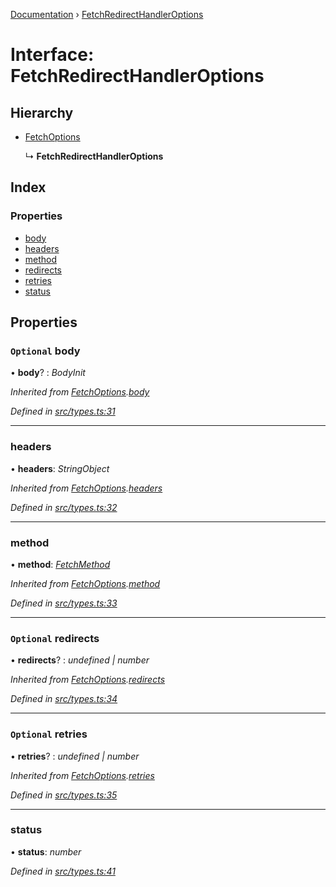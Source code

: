 [Documentation](../README.md) › [FetchRedirectHandlerOptions](fetchredirecthandleroptions.md)

# Interface: FetchRedirectHandlerOptions

## Hierarchy

* [FetchOptions](fetchoptions.md)

  ↳ **FetchRedirectHandlerOptions**

## Index

### Properties

* [body](fetchredirecthandleroptions.md#optional-body)
* [headers](fetchredirecthandleroptions.md#headers)
* [method](fetchredirecthandleroptions.md#method)
* [redirects](fetchredirecthandleroptions.md#optional-redirects)
* [retries](fetchredirecthandleroptions.md#optional-retries)
* [status](fetchredirecthandleroptions.md#status)

## Properties

### `Optional` body

• **body**? : *BodyInit*

*Inherited from [FetchOptions](fetchoptions.md).[body](fetchoptions.md#optional-body)*

*Defined in [src/types.ts:31](https://github.com/badbatch/getta/blob/12ba1af/src/types.ts#L31)*

___

###  headers

• **headers**: *StringObject*

*Inherited from [FetchOptions](fetchoptions.md).[headers](fetchoptions.md#headers)*

*Defined in [src/types.ts:32](https://github.com/badbatch/getta/blob/12ba1af/src/types.ts#L32)*

___

###  method

• **method**: *[FetchMethod](../README.md#fetchmethod)*

*Inherited from [FetchOptions](fetchoptions.md).[method](fetchoptions.md#method)*

*Defined in [src/types.ts:33](https://github.com/badbatch/getta/blob/12ba1af/src/types.ts#L33)*

___

### `Optional` redirects

• **redirects**? : *undefined | number*

*Inherited from [FetchOptions](fetchoptions.md).[redirects](fetchoptions.md#optional-redirects)*

*Defined in [src/types.ts:34](https://github.com/badbatch/getta/blob/12ba1af/src/types.ts#L34)*

___

### `Optional` retries

• **retries**? : *undefined | number*

*Inherited from [FetchOptions](fetchoptions.md).[retries](fetchoptions.md#optional-retries)*

*Defined in [src/types.ts:35](https://github.com/badbatch/getta/blob/12ba1af/src/types.ts#L35)*

___

###  status

• **status**: *number*

*Defined in [src/types.ts:41](https://github.com/badbatch/getta/blob/12ba1af/src/types.ts#L41)*
